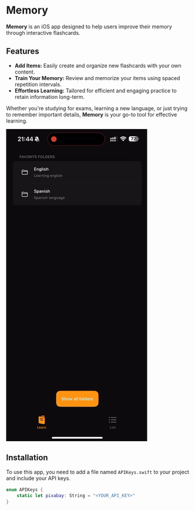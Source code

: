 # Memory  

**Memory** is an iOS app designed to help users improve their memory through interactive flashcards.  

## Features  
- **Add Items:** Easily create and organize new flashcards with your own content.  
- **Train Your Memory:** Review and memorize your items using spaced repetition intervals.  
- **Effortless Learning:** Tailored for efficient and engaging practice to retain information long-term.  

Whether you're studying for exams, learning a new language, or just trying to remember important details, **Memory** is your go-to tool for effective learning.  

![Demo of Memory app](gitAssets/memory-demo.gif)

## Installation

To use this app, you need to add a file named `APIKeys.swift` to your project and include your API keys.

```swift
enum APIKeys {
    static let pixabay: String = "<YOUR_API_KEY>"
}

